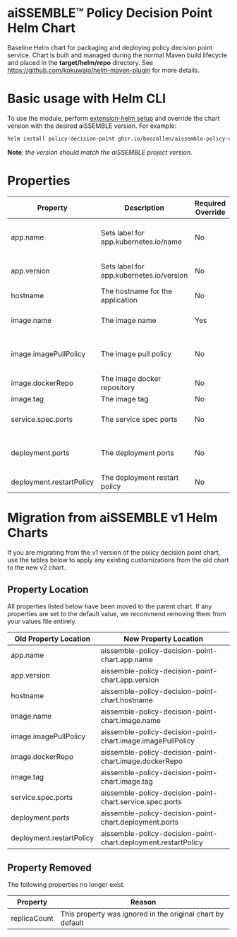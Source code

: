 # aiSSEMBLE&trade; Policy Decision Point Helm Chart
Baseline Helm chart for packaging and deploying policy decision point service. Chart is built and managed during the normal Maven build lifecycle and placed in the **target/helm/repo** directory. See https://github.com/kokuwaio/helm-maven-plugin for more details. 

# Basic usage with Helm CLI
To use the module, perform [extension-helm setup](../README.md#leveraging-extensions-helm) and override the chart version with the desired aiSSEMBLE version. For example:
```bash
helm install policy-decision-point ghcr.io/boozallen/aissemble-policy-decision-point-chart --version <AISSEMBLE-VERSION>
```
**Note**: *the version should match the aiSSEMBLE project version.*

# Properties
| Property                      | Description                                 | Required Override | Default                                                                            |
|-------------------------------|---------------------------------------------|-------------------|------------------------------------------------------------------------------------|
| app.name                      | Sets label for app.kubernetes.io/name       | No                | Chart.Name (aissemble-policy-decision-point-chart)                                 |
| app.version                   | Sets label for app.kubernetes.io/version    | No                | Chart.AppVersion (aiSSEMBLE project version)                                       |
| hostname                      | The hostname for the application            | No                | policy-decision-point                                                              |
| image.name                    | The image name                              | Yes               | boozallen/aissemble-policy-decision-point                                          |
| image.imagePullPolicy         | The image pull policy                       | No                | Always (ensures local docker image is pulled, rather than from Nexus repo)         |
| image.dockerRepo              | The image docker repository                 | No                | ghcr.io/                                                                           |
| image.tag                     | The image tag                               | No                | Chart.AppVersion                                                                   |
| service.spec.ports            | The service spec ports                      | No                | - name: rest-api <br/>&emsp;&emsp;port: 8080 <br/>&emsp;&emsp;targetPort: 8080     |
| deployment.ports              | The deployment ports                        | No                | - name: http-1 <br/>&emsp;&emsp;containerPort: 8080 <br/>&emsp;&emsp;protocol: TCP |
| deployment.restartPolicy      | The deployment restart policy               | No                | Always                                                                             |

# Migration from aiSSEMBLE v1 Helm Charts
If you are migrating from the v1 version of the policy decision point chart, use the tables below to apply any existing customizations from the old chart to the new v2 chart.

## Property Location
All properties listed below have been moved to the parent chart. If any properties are set to the default value, we recommend removing them from your values file entirely.

| Old Property Location                      | New Property Location                                                   |                                                                                                                                                                       
|--------------------------------------------|-------------------------------------------------------------------------|
| app.name                                   | aissemble-policy-decision-point-chart.app.name                                |                                                                                                                                 
| app.version                                | aissemble-policy-decision-point-chart.app.version                             |                                                                                                                                    
| hostname                                   | aissemble-policy-decision-point-chart.hostname                                |                                                                                                                                                           
| image.name                                 | aissemble-policy-decision-point-chart.image.name                              |                                                                                                                                       
| image.imagePullPolicy                      | aissemble-policy-decision-point-chart.image.imagePullPolicy                   |                                                                                                      
| image.dockerRepo                           | aissemble-policy-decision-point-chart.image.dockerRepo                        |                                                                                                                             
| image.tag                                  | aissemble-policy-decision-point-chart.image.tag                               |                                                                                                                                                             
| service.spec.ports                         | aissemble-policy-decision-point-chart.service.spec.ports                      | 
| deployment.ports                           | aissemble-policy-decision-point-chart.deployment.ports                        | 
| deployment.restartPolicy                   | aissemble-policy-decision-point-chart.deployment.restartPolicy                | 

## Property Removed
The following properties no longer exist.

| Property                                   | Reason                                                          |                                                                                                                                                                       
|--------------------------------------------|-----------------------------------------------------------------|
| replicaCount                               | This property was ignored in the original chart by default      | 

